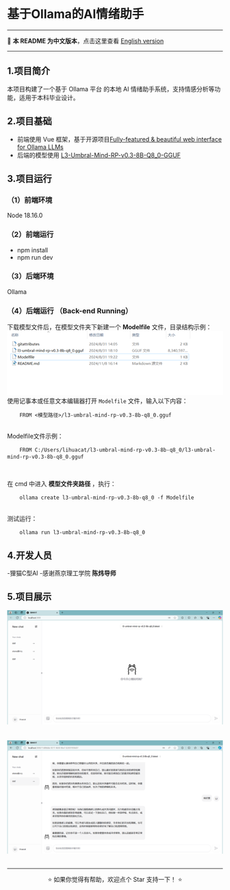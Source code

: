 # 基于Ollama的AI情绪助手

---

📖 **本 README 为中文版本**，点击这里查看 [English version](./README_EN.md)  

---

## 1.项目简介
本项目构建了一个基于 Ollama 平台 的本地 AI 情绪助手系统，支持情感分析等功能，适用于本科毕业设计。

## 2.项目基础
- 前端使用 Vue 框架，基于开源项目[Fully-featured & beautiful web interface for Ollama LLMs](https://github.com/jakobhoeg/nextjs-ollama-llm-ui)
- 后端的模型使用 [L3-Umbral-Mind-RP-v0.3-8B-Q8_0-GGUF](https://huggingface.co/Ransss/L3-Umbral-Mind-RP-v0.3-8B-Q8_0-GGUF)

## 3.项目运行
### （1）前端环境
Node 18.16.0
### （2）前端运行
- npm install
- npm run dev
### （3）后端环境
Ollama<br>
### （4）后端运行 （Back-end Running）
下载模型文件后，在模型文件夹下新建一个 __Modelfile__  文件，目录结构示例：<br>
<img src="/show11.png"/><br>
使用记事本或任意文本编辑器打开 `Modelfile` 文件，输入以下内容：<br>

```plaintext
    FROM <模型路径>/l3-umbral-mind-rp-v0.3-8b-q8_0.gguf
```
<br>
Modelfile文件示例：

```plaintext
    FROM C:/Users/lihuacat/l3-umbral-mind-rp-v0.3-8b-q8_0/l3-umbral-mind-rp-v0.3-8b-q8_0.gguf
```

<br>

在 cmd 中进入 __模型文件夹路径__ ，执行：

```plaintext
    ollama create l3-umbral-mind-rp-v0.3-8b-q8_0 -f Modelfile
```
<br>
测试运行：

```plaintext
    ollama run l3-umbral-mind-rp-v0.3-8b-q8_0
```


## 4.开发人员
-狸猫C型AI
-感谢燕京理工学院 __陈炜导师__

## 5.项目展示
<img src="/show-1.png"/><br>
<br>
<br>
<img src="/show2.png"/><br>
<br>

---

<p align="center">⭐️ 如果你觉得有帮助，欢迎点个 Star 支持一下！ ⭐️</p>
